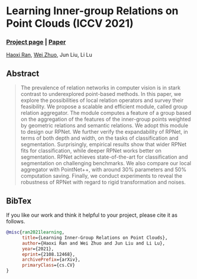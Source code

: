 # Learning Inner-group Relations on Point Clouds (ICCV 2021)

### [Project page](https://hancyran.github.io//jekyll/update/2021/07/25/RPNet.html) |   [Paper](https://arxiv.org/abs/2108.12468)

[Haoxi Ran](https://hancyran.github.io/), [Wei Zhuo](https://scholar.google.com.au/citations?user=Q-UjnzEAAAAJ&hl=en), Jun Liu, Li Lu

## Abstract
>The prevalence of relation networks in computer vision is in stark contrast to underexplored point-based methods. In this paper, we explore the possibilities of local relation operators and survey their feasibility. We propose a scalable and efficient module, called group relation aggregator. The module computes a feature of a group based on the aggregation of the features of the inner-group points weighted by geometric relations and semantic relations. We adopt this module to design our RPNet. We further verify the expandability of RPNet, in terms of both depth and width, on the tasks of classification and segmentation. Surprisingly, empirical results show that wider RPNet fits for classification, while deeper RPNet works better on segmentation. RPNet achieves state-of-the-art for classification and segmentation on challenging benchmarks. We also compare our local aggregator with PointNet++, with around 30% parameters and 50% computation saving. Finally, we conduct experiments to reveal the robustness of RPNet with regard to rigid transformation and noises.

## BibTex

If you like our work and think it helpful to your project, please cite it as follows.

```bibtex
@misc{ran2021learning,
      title={Learning Inner-Group Relations on Point Clouds}, 
      author={Haoxi Ran and Wei Zhuo and Jun Liu and Li Lu},
      year={2021},
      eprint={2108.12468},
      archivePrefix={arXiv},
      primaryClass={cs.CV}
}
``` 
